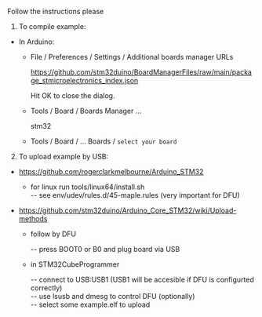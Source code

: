 
Follow the instructions please

1. To compile example:

  * In Arduino:

    - File / Preferences / Settings / Additional boards manager URLs

      https://github.com/stm32duino/BoardManagerFiles/raw/main/package_stmicroelectronics_index.json

      Hit OK to close the dialog.

    - Tools / Board / Boards Manager ...

      stm32

    - Tools / Board / ... Boards / `select your board`


2. To upload example by USB:

  * https://github.com/rogerclarkmelbourne/Arduino_STM32

    - for linux run tools/linux64/install.sh<br/>
      -- see env/udev/rules.d/45-maple.rules  (very important for DFU)

  * https://github.com/stm32duino/Arduino_Core_STM32/wiki/Upload-methods

    - follow by DFU<br/>

      -- press BOOT0 or B0 and plug board via USB<br/>

    - in STM32CubeProgrammer<br/>

      -- connect to USB:USB1 (USB1 will be accesible if DFU is configurted correctly)<br/>
      -- use lsusb and dmesg to control DFU (optionally)</br>
      -- select some example.elf to upload
